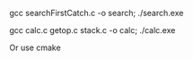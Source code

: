 gcc searchFirstCatch.c -o search; ./search.exe

gcc calc.c getop.c stack.c -o calc; ./calc.exe

Or use cmake